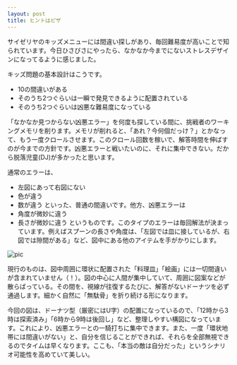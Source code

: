 ```yaml
---
layout: post
title: ヒントはピザ
---
```


サイゼリヤのキッズメニューには間違い探しがあり、毎回難易度が高いことで知られています。今日ひさびさにやったら、なかなか今までにないストレスデザインになってるように感じました。

キッズ問題の基本設計はこうです。
- 10の間違いがある
- そのうち2つぐらいは一瞬で発見できるように配置されている
- そのうち2つぐらいは凶悪な難易度になっている

「なかなか見つからない凶悪エラー」を何度も探している間に、挑戦者のワーキングメモリを削ります。メモリが削れると、「あれ？今何個だっけ？」とかなって、もう一度クロールさせます。このクロール回数を稼いで、解答時間を伸ばすのが今までの方針です。凶悪エラーと戦いたいのに、それに集中できない。だから脱落児童(DJ)が多かったと思います。

通常のエラーは、
- 左図にあって右図にない
- 色が違う
- 数が違う
といった、普通の間違いです。他方、凶悪エラーは
- 角度が微妙に違う
- 長さが微妙に違う
というものです。このタイプのエラーは毎回解法が決まっています。例えばスプーンの長さや角度は、「左図では皿に接しているが、右図では隙間がある」など、図中にある他のアイテムを手がかりにします。

![pic](https://raw.githubusercontent.com/tetsukayama/tetsukayama.github.io/master/_images/mondai.png)

現行のものは、図中周囲に環状に配置された「料理皿」「絵画」には一切間違いが含まれていません（！）。図の中心に人間が集中していて、周囲に図案などが散らばっている。その間を、視線が往復するたびに、解答がないドーナツを必ず通過します。細かく自然に「無駄骨」を折り続ける形になります。

今回の図は、ドーナツ型（厳密にはU字）の配置になっているので、「12時から3時は探索済み」「6時から9時は後回し」など、整理しやすい構図になっています。これにより、凶悪エラーとの一騎打ちに集中できます。また、一度「環状地帯には間違いがない」と、自分を信じることができれば、それらを全部無視できるのでタイムは早くなります。ここも、「本当の敵は自分だった」というシナリオ可能性を高めていて美しい。
